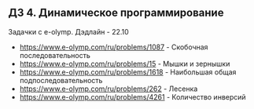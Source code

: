 ## ДЗ 4. Динамическое программирование
Задачки с e-olymp.
Дэдлайн - 22.10

* https://www.e-olymp.com/ru/problems/1087 - Скобочная последовательность
* https://www.e-olymp.com/ru/problems/15 - Мышки и зернышки
* https://www.e-olymp.com/ru/problems/1618 - Наибольшая общая подпоследовательность
* https://www.e-olymp.com/ru/problems/262 - Лесенка
* https://www.e-olymp.com/ru/problems/4261 - Количество инверсий
